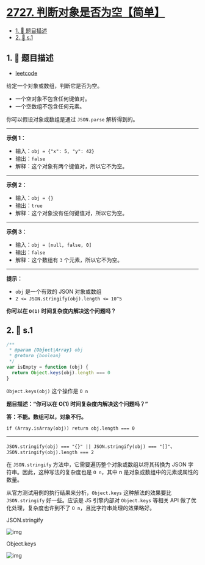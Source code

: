 # [2727. 判断对象是否为空【简单】](https://github.com/tnotesjs/TNotes.leetcode/tree/main/notes/2727.%20%E5%88%A4%E6%96%AD%E5%AF%B9%E8%B1%A1%E6%98%AF%E5%90%A6%E4%B8%BA%E7%A9%BA%E3%80%90%E7%AE%80%E5%8D%95%E3%80%91)

<!-- region:toc -->

- [1. 📝 题目描述](#1--题目描述)
- [2. 🎯 s.1](#2--s1)

<!-- endregion:toc -->

## 1. 📝 题目描述

- [leetcode](https://leetcode.cn/problems/is-object-empty)

给定一个对象或数组，判断它是否为空。

- 一个空对象不包含任何键值对。
- 一个空数组不包含任何元素。

你可以假设对象或数组是通过 `JSON.parse` 解析得到的。

---

**示例 1：**

- 输入：`obj = {"x": 5, "y": 42}`
- 输出：`false`
- 解释：这个对象有两个键值对，所以它不为空。

---

**示例 2：**

- 输入：`obj = {}`
- 输出：`true`
- 解释：这个对象没有任何键值对，所以它为空。

---

**示例 3：**

- 输入：`obj = [null, false, 0]`
- 输出：`false`
- 解释：这个数组有 `3` 个元素，所以它不为空。

---

**提示：**

- `obj` 是一个有效的 JSON 对象或数组
- `2 <= JSON.stringify(obj).length <= 10^5`

**你可以在 `O(1)` 时间复杂度内解决这个问题吗？**

## 2. 🎯 s.1

```javascript
/**
 * @param {Object|Array} obj
 * @return {boolean}
 */
var isEmpty = function (obj) {
  return Object.keys(obj).length === 0
}
```

`Object.keys(obj)` 这个操作是 `O n`

**题目描述：“你可以在 O(1) 时间复杂度内解决这个问题吗？”**

**答：不能。数组可以，对象不行。**

`if (Array.isArray(obj)) return obj.length === 0`

---

`JSON.stringify(obj) === "{}" || JSON.stringify(obj) === "[]"`、`JSON.stringify(obj).length === 2`

在 `JSON.stringify` 方法中，它需要遍历整个对象或数组以将其转换为 JSON 字符串。因此，这种写法的复杂度也是 `O n`，其中 n 是对象或数组中的元素或属性的数量。

从官方测试用例的执行结果来分析，`Object.keys` 这种解法的效果要比 `JSON.stringify` 好一些。应该是 JS 引擎内部对 `Object.keys` 等相关 API 做了优化处理，复杂度也许到不了 `O n`，且比字符串处理的效果略好。

JSON.stringify

![img](https://cdn.jsdelivr.net/gh/tnotesjs/imgs@main/2024-09-26-22-41-48.png)

Object.keys

![img](https://cdn.jsdelivr.net/gh/tnotesjs/imgs@main/2024-09-26-22-42-11.png)
